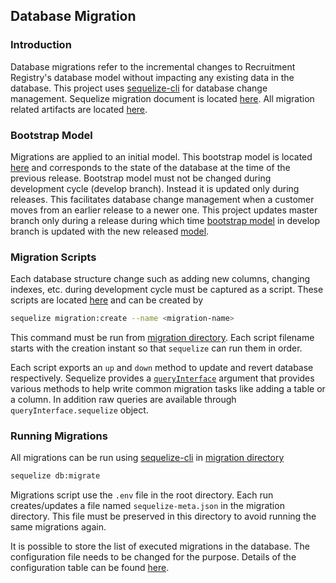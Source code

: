## Database Migration

### Introduction

Database migrations refer to the incremental changes to Recruitment Registry's database model without impacting any existing data in the database. This project uses [sequelize-cli](https://github.com/sequelize/cli) for database change management. Sequelize migration document is located [here](http://docs.sequelizejs.com/manual/tutorial/migrations.html). All migration related artifacts are located [here](../migration).

### Bootstrap Model

Migrations are applied to an initial model. This bootstrap model is located [here](../migration/models) and corresponds to the state of the database at the time of the previous release. Bootstrap model must not be changed during development cycle (develop branch). Instead it is updated only during releases. This facilitates database change management when a customer moves from an earlier release to a newer one. This project updates master branch only during a release during which time [bootstrap model](../migration/models) in develop branch is updated with the new released [model](../models).

### Migration Scripts

Each database structure change such as adding new columns, changing indexes, etc. during development cycle must be captured as a script. These scripts are located [here](../migration/migrations) and can be created by
```bash
sequelize migration:create --name <migration-name>
```
This command must be run from [migration directory](../migration). Each script filename starts with the creation instant so that `sequelize` can run them in order.

Each script exports an `up` and `down` method to update and revert database respectively. Sequelize provides a [`queryInterface`](http://docs.sequelizejs.com/class/lib/query-interface.js~QueryInterface.html) argument that provides various methods to help write common migration tasks like adding a table or a column. In addition raw queries are available through `queryInterface.sequelize` object.

### Running Migrations

All migrations can be run using [sequelize-cli](https://github.com/sequelize/cli) in [migration directory](../migrations)
```bash
sequelize db:migrate
```
Migrations script use the `.env` file in the root directory.  Each run creates/updates a file named `sequelize-meta.json` in the migration directory.  This file must be preserved in this directory to avoid running the same migrations again.

It is possible to store the list of executed migrations in the database. The configuration file needs to be changed for the purpose. Details of the configuration table can be found [here](http://docs.sequelizejs.com/manual/tutorial/migrations.html).

